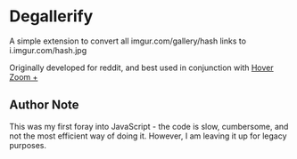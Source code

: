 # Degallerify

A simple extension to convert all imgur.com/gallery/hash links to i.imgur.com/hash.jpg

Originally developed for reddit, and best used in conjunction with [Hover Zoom +](https://github.com/extesy/hoverzoom)

## Author Note

This was my first foray into JavaScript - the code is slow, cumbersome, and not the most efficient way of doing it. However, I am leaving it up for legacy purposes.